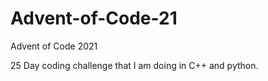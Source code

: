 # Advent-of-Code-21
Advent of Code 2021

25 Day coding challenge that I am doing in C++ and python.
